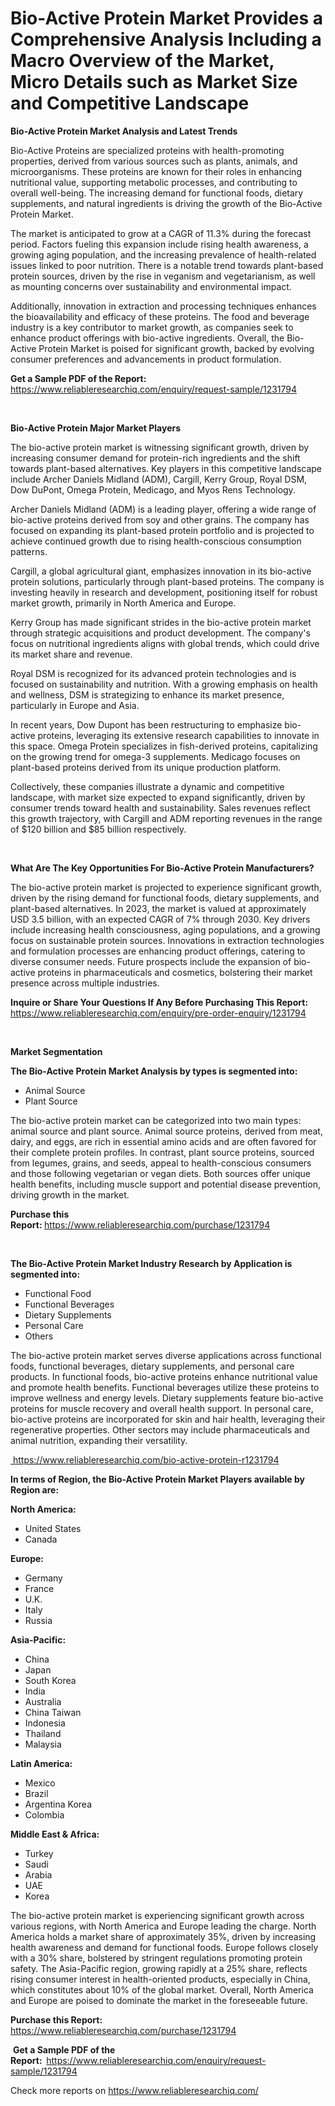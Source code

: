 <p><h1>Bio-Active Protein Market Provides a Comprehensive Analysis Including a Macro Overview of the Market, Micro Details such as Market Size and Competitive Landscape</h1></p><p><strong>Bio-Active Protein Market Analysis and Latest Trends</strong></p>
<p><p>Bio-Active Proteins are specialized proteins with health-promoting properties, derived from various sources such as plants, animals, and microorganisms. These proteins are known for their roles in enhancing nutritional value, supporting metabolic processes, and contributing to overall well-being. The increasing demand for functional foods, dietary supplements, and natural ingredients is driving the growth of the Bio-Active Protein Market.</p><p>The market is anticipated to grow at a CAGR of 11.3% during the forecast period. Factors fueling this expansion include rising health awareness, a growing aging population, and the increasing prevalence of health-related issues linked to poor nutrition. There is a notable trend towards plant-based protein sources, driven by the rise in veganism and vegetarianism, as well as mounting concerns over sustainability and environmental impact.</p><p>Additionally, innovation in extraction and processing techniques enhances the bioavailability and efficacy of these proteins. The food and beverage industry is a key contributor to market growth, as companies seek to enhance product offerings with bio-active ingredients. Overall, the Bio-Active Protein Market is poised for significant growth, backed by evolving consumer preferences and advancements in product formulation.</p></p>
<p><strong>Get a Sample PDF of the Report:&nbsp;</strong> <a href="https://www.reliableresearchiq.com/enquiry/request-sample/1231794?utm_campaign=3279&utm_medium=2&utm_source=Github&utm_content=ia&utm_term=24032025&utm_id=bio-active-protein">https://www.reliableresearchiq.com/enquiry/request-sample/1231794</a></p>
<p>&nbsp;</p>
<p><strong>Bio-Active Protein Major Market Players</strong></p>
<p><p>The bio-active protein market is witnessing significant growth, driven by increasing consumer demand for protein-rich ingredients and the shift towards plant-based alternatives. Key players in this competitive landscape include Archer Daniels Midland (ADM), Cargill, Kerry Group, Royal DSM, Dow DuPont, Omega Protein, Medicago, and Myos Rens Technology.</p><p>Archer Daniels Midland (ADM) is a leading player, offering a wide range of bio-active proteins derived from soy and other grains. The company has focused on expanding its plant-based protein portfolio and is projected to achieve continued growth due to rising health-conscious consumption patterns.</p><p>Cargill, a global agricultural giant, emphasizes innovation in its bio-active protein solutions, particularly through plant-based proteins. The company is investing heavily in research and development, positioning itself for robust market growth, primarily in North America and Europe.</p><p>Kerry Group has made significant strides in the bio-active protein market through strategic acquisitions and product development. The company's focus on nutritional ingredients aligns with global trends, which could drive its market share and revenue.</p><p>Royal DSM is recognized for its advanced protein technologies and is focused on sustainability and nutrition. With a growing emphasis on health and wellness, DSM is strategizing to enhance its market presence, particularly in Europe and Asia.</p><p>In recent years, Dow Dupont has been restructuring to emphasize bio-active proteins, leveraging its extensive research capabilities to innovate in this space. Omega Protein specializes in fish-derived proteins, capitalizing on the growing trend for omega-3 supplements. Medicago focuses on plant-based proteins derived from its unique production platform.</p><p>Collectively, these companies illustrate a dynamic and competitive landscape, with market size expected to expand significantly, driven by consumer trends toward health and sustainability. Sales revenues reflect this growth trajectory, with Cargill and ADM reporting revenues in the range of $120 billion and $85 billion respectively.</p></p>
<p>&nbsp;</p>
<p><strong>What Are The Key Opportunities For Bio-Active Protein Manufacturers?</strong></p>
<p><p>The bio-active protein market is projected to experience significant growth, driven by the rising demand for functional foods, dietary supplements, and plant-based alternatives. In 2023, the market is valued at approximately USD 3.5 billion, with an expected CAGR of 7% through 2030. Key drivers include increasing health consciousness, aging populations, and a growing focus on sustainable protein sources. Innovations in extraction technologies and formulation processes are enhancing product offerings, catering to diverse consumer needs. Future prospects include the expansion of bio-active proteins in pharmaceuticals and cosmetics, bolstering their market presence across multiple industries.</p></p>
<p><strong>Inquire or Share Your Questions If Any Before Purchasing This Report:</strong> <a href="https://www.reliableresearchiq.com/enquiry/pre-order-enquiry/1231794?utm_campaign=3279&utm_medium=2&utm_source=Github&utm_content=ia&utm_term=24032025&utm_id=bio-active-protein">https://www.reliableresearchiq.com/enquiry/pre-order-enquiry/1231794</a></p>
<p>&nbsp;</p>
<p><strong>Market Segmentation</strong></p>
<p><strong>The Bio-Active Protein Market Analysis by types is segmented into:</strong></p>
<p><ul><li>Animal Source</li><li>Plant Source</li></ul></p>
<p><p>The bio-active protein market can be categorized into two main types: animal source and plant source. Animal source proteins, derived from meat, dairy, and eggs, are rich in essential amino acids and are often favored for their complete protein profiles. In contrast, plant source proteins, sourced from legumes, grains, and seeds, appeal to health-conscious consumers and those following vegetarian or vegan diets. Both sources offer unique health benefits, including muscle support and potential disease prevention, driving growth in the market.</p></p>
<p><strong>Purchase this Report:&nbsp;</strong><a href="https://www.reliableresearchiq.com/purchase/1231794?utm_campaign=3279&utm_medium=2&utm_source=Github&utm_content=ia&utm_term=24032025&utm_id=bio-active-protein">https://www.reliableresearchiq.com/purchase/1231794</a></p>
<p>&nbsp;</p>
<p><strong>The Bio-Active Protein Market Industry Research by Application is segmented into:</strong></p>
<p><ul><li>Functional Food</li><li>Functional Beverages</li><li>Dietary Supplements</li><li>Personal Care</li><li>Others</li></ul></p>
<p><p>The bio-active protein market serves diverse applications across functional foods, functional beverages, dietary supplements, and personal care products. In functional foods, bio-active proteins enhance nutritional value and promote health benefits. Functional beverages utilize these proteins to improve wellness and energy levels. Dietary supplements feature bio-active proteins for muscle recovery and overall health support. In personal care, bio-active proteins are incorporated for skin and hair health, leveraging their regenerative properties. Other sectors may include pharmaceuticals and animal nutrition, expanding their versatility.</p></p>
<p><a href="https://www.reliableresearchiq.com/bio-active-protein-r1231794?utm_campaign=3279&utm_medium=2&utm_source=Github&utm_content=ia&utm_term=24032025&utm_id=bio-active-protein">&nbsp;https://www.reliableresearchiq.com/bio-active-protein-r1231794</a></p>
<p><strong>In terms of Region, the Bio-Active Protein Market Players available by Region are:</strong></p>
<p>
    <p> <strong> North America: </strong>
        <ul>
            <li>United States</li>
            <li>Canada</li>
        </ul>
        </p> 
    <p> <strong> Europe: </strong>
        <ul>
            <li>Germany</li>
            <li>France</li>
            <li>U.K.</li>
            <li>Italy</li>
            <li>Russia</li>
        </ul>
        </p> 
    <p> <strong> Asia-Pacific: </strong>
        <ul>
            <li>China</li>
            <li>Japan</li>
            <li>South Korea</li>
            <li>India</li>
            <li>Australia</li>
            <li>China Taiwan</li>
            <li>Indonesia</li>
            <li>Thailand</li>
            <li>Malaysia</li>
        </ul>
        </p> 
    <p> <strong> Latin America: </strong>
        <ul>
            <li>Mexico</li>
            <li>Brazil</li>
            <li>Argentina Korea</li>
            <li>Colombia</li>
        </ul>
        </p> 
    <p> <strong> Middle East & Africa: </strong>
        <ul>
            <li>Turkey</li>
            <li>Saudi</li>
            <li>Arabia</li>
            <li>UAE</li>
            <li>Korea</li>
        </ul>
    </p>
    </p>
<p><p>The bio-active protein market is experiencing significant growth across various regions, with North America and Europe leading the charge. North America holds a market share of approximately 35%, driven by increasing health awareness and demand for functional foods. Europe follows closely with a 30% share, bolstered by stringent regulations promoting protein safety. The Asia-Pacific region, growing rapidly at a 25% share, reflects rising consumer interest in health-oriented products, especially in China, which constitutes about 10% of the global market. Overall, North America and Europe are poised to dominate the market in the foreseeable future.</p></p>
<p><strong>Purchase this Report: </strong><a href="https://www.reliableresearchiq.com/purchase/1231794?utm_campaign=3279&utm_medium=2&utm_source=Github&utm_content=ia&utm_term=24032025&utm_id=bio-active-protein">https://www.reliableresearchiq.com/purchase/1231794</a></p>
<p>&nbsp;<strong>Get a Sample PDF of the Report:&nbsp;&nbsp;</strong><a href="https://www.reliableresearchiq.com/enquiry/request-sample/1231794?utm_campaign=3279&utm_medium=2&utm_source=Github&utm_content=ia&utm_term=24032025&utm_id=bio-active-protein">https://www.reliableresearchiq.com/enquiry/request-sample/1231794</a></p>
<p><strong></strong></p>
<p>Check more reports on <a href="https://www.reliableresearchiq.com/?utm_campaign=3279&utm_medium=2&utm_source=Github&utm_content=ia&utm_term=24032025&utm_id=bio-active-protein">https://www.reliableresearchiq.com/</a></p>